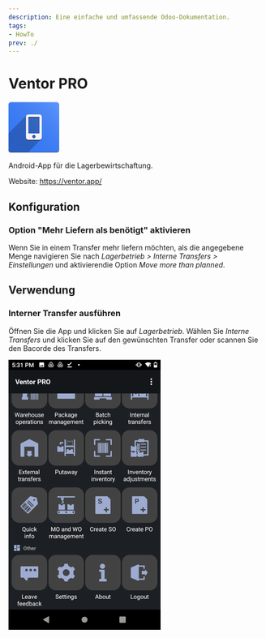 ```yaml
---
description: Eine einfache und umfassende Odoo-Dokumentation.
tags:
- HowTo
prev: ./
---
```

# Ventor PRO
![](assets/odoo_icon_ventor.png)

Android-App für die Lagerbewirtschaftung.

Website: <https://ventor.app/>

## Konfiguration

### Option "Mehr Liefern als benötigt" aktivieren

Wenn Sie in einem Transfer mehr liefern möchten, als die angegebene Menge navigieren Sie nach *Lagerbetrieb > Interne Transfers > Einstellungen* und aktivierendie Option *Move more than planned*.

## Verwendung

### Interner Transfer ausführen

Öffnen Sie die App und klicken Sie auf *Lagerbetrieb*. Wählen Sie *Interne Transfers* und klicken Sie auf den gewünschten Transfer oder scannen Sie den Bacorde des Transfers.

![](assets/Ventor%20PRO%20start.png)
